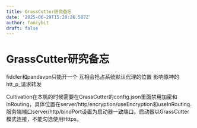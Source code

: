 ```yaml
---
title: GrassCutter研究备忘
date: '2025-06-29T15:20:26.587Z'
author: fancybit
draft: false
---
```

<div class="header"><h1 class="single-title animate__animated animate__pulse animate__faster">GrassCutter研究备忘</h1></div>

<div class="content" id="content"><p>fiddler和pandavpn只能开一个 互相会抢占系统默认代理的位置 影响原神的htt_p_请求转发</p><p>Cultivation在本机的时候需要在GrassCutter的config.json里面禁用加密和InRouting，具体位置在server/http/encryption/useEncryption和useInRouting.服务端端口server/http/bindPort设置为启动器一致端口。启动器以GrassCutter模式连接，不能勾选使用Https。</p></div>

